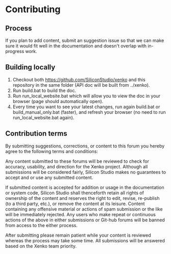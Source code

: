 Contributing
============

## Process

If you plan to add content, submit an suggestion issue so that we can make sure it would fit well in the documentation and doesn't overlap with in-progress work.

## Building locally

1. Checkout both https://github.com/SiliconStudio/xenko and this repository in the same folder (API doc will be built from ../xenko).
2. Run build.bat to build the doc.
3. Run run_local_website.bat which will allow you to view the doc in your browser (page should automatically open).
4. Every time you want to see your latest changes, run again build.bat or build_manual_only.bat (faster), and refresh your browser (no need to run run_local_website.bat again).

## Contribution terms

By submitting suggestions, corrections, or content to this forum you hereby agree to the following terms and conditions:

Any content submitted to these forums will be reviewed to check for accuracy, usability, and direction for the Xenko project. Although all submissions will be considered fairly, Silicon Studio makes no guarantees to accept and or use any submitted content.

If submitted content is accepted for addition or usage in the documentation or system code, Silicon Studio shall thenceforth retain all rights of ownership of the content and reserves the right to edit, revise, re-publish (to a third party, etc.), or remove the content at its leisure. 
Content containing any offensive material or actions of spam submission or the like will be immediately rejected. Any users who make repeat or continuous actions of the above in either submissions or Git-hub forums will be banned from access to the either process.

After submitting please remain patient while your content is reviewed whereas the process may take some time. All submissions will be answered based on the Xenko team priority. 
